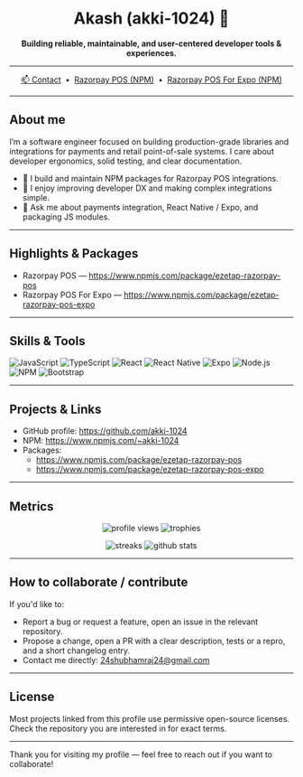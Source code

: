 <h1 align="center">Akash (akki-1024) 👋</h1>
<p align="center">
  <strong>Building reliable, maintainable, and user-centered developer tools &amp; experiences.</strong>
</p>

---

<p align="center">
  <a href="mailto:24shubhamraj24@gmail.com">📫 Contact</a>
  &nbsp;•&nbsp;
  <a href="https://www.npmjs.com/package/ezetap-razorpay-pos">Razorpay POS (NPM)</a>
  &nbsp;•&nbsp;
  <a href="https://www.npmjs.com/package/ezetap-razorpay-pos-expo">Razorpay POS For Expo (NPM)</a>
</p>

---

## About me
I’m a software engineer focused on building production-grade libraries and integrations for payments and retail point-of-sale systems. I care about developer ergonomics, solid testing, and clear documentation.

- 🔭 I build and maintain NPM packages for Razorpay POS integrations.
- 🌱 I enjoy improving developer DX and making complex integrations simple.
- 💬 Ask me about payments integration, React Native / Expo, and packaging JS modules.

---

## Highlights & Packages
- Razorpay POS — https://www.npmjs.com/package/ezetap-razorpay-pos
- Razorpay POS For Expo — https://www.npmjs.com/package/ezetap-razorpay-pos-expo

---

## Skills & Tools
<p align="left">
  <img alt="JavaScript" src="https://img.shields.io/badge/JavaScript-F7DF1E?logo=javascript&logoColor=black&style=flat" />
  <img alt="TypeScript" src="https://img.shields.io/badge/TypeScript-3178C6?logo=typescript&logoColor=white&style=flat" />
  <img alt="React" src="https://img.shields.io/badge/React-61DAFB?logo=react&logoColor=black&style=flat" />
  <img alt="React Native" src="https://img.shields.io/badge/React_Native-61DAFB?logo=react&logoColor=black&style=flat" />
  <img alt="Expo" src="https://img.shields.io/badge/Expo-1B1F23?logo=expo&logoColor=white&style=flat" />
  <img alt="Node.js" src="https://img.shields.io/badge/Node.js-339933?logo=node.js&logoColor=white&style=flat" />
  <img alt="NPM" src="https://img.shields.io/badge/npm-CB3837?logo=npm&logoColor=white&style=flat" />
  <img alt="Bootstrap" src="https://img.shields.io/badge/Bootstrap-7952B3?logo=bootstrap&logoColor=white&style=flat" />
</p>

---

## Projects & Links
- GitHub profile: https://github.com/akki-1024
- NPM: https://www.npmjs.com/~akki-1024
- Packages:
  - https://www.npmjs.com/package/ezetap-razorpay-pos
  - https://www.npmjs.com/package/ezetap-razorpay-pos-expo

---

## Metrics
<p align="center">
  <img src="https://komarev.com/ghpvc/?username=aklu-10&label=Profile%20views&color=0e75b6&style=flat" alt="profile views" />
  <img src="https://github-profile-trophy.vercel.app/?username=aklu-10" alt="trophies" />
</p>

<p align="center">
  <img src="https://github-readme-streak-stats.herokuapp.com/?user=aklu-10&" alt="streaks" />
  <img src="https://github-readme-stats.vercel.app/api?username=aklu-10&show_icons=true&theme=default" alt="github stats" />
</p>

---

## How to collaborate / contribute
If you'd like to:
- Report a bug or request a feature, open an issue in the relevant repository.
- Propose a change, open a PR with a clear description, tests or a repro, and a short changelog entry.
- Contact me directly: 24shubhamraj24@gmail.com

---

## License
Most projects linked from this profile use permissive open-source licenses. Check the repository you are interested in for exact terms.

---

Thank you for visiting my profile — feel free to reach out if you want to collaborate!
